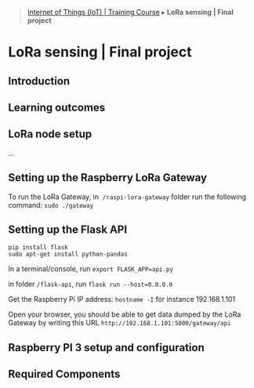> [Internet of Things (IoT) | Training Course](lora-sensing-final-project.md) ▸ **LoRa sensing | Final project**

# LoRa sensing | Final project

## Introduction

## Learning outcomes

## LoRa node setup
...

## Setting up the Raspberry LoRa Gateway

To run the LoRa Gateway, in  `/raspi-lora-gateway` folder run the following command: `sudo ./gateway`


## Setting up the Flask API
```
pip install flask
sudo apt-get install python-pandas
```
In a terminal/console, run `export FLASK_APP=api.py`

in folder `/flask-api`, run `flask run --host=0.0.0.0`

Get the Raspberry Pi IP address: `hostname -I` for instance 192.168.1.101

Open your browser, you should be able to get data dumped by the LoRa Gateway by writing this URL `http://192.168.1.101:5000/gateway/api`

## Raspberry PI 3 setup and configuration

## Required Components



